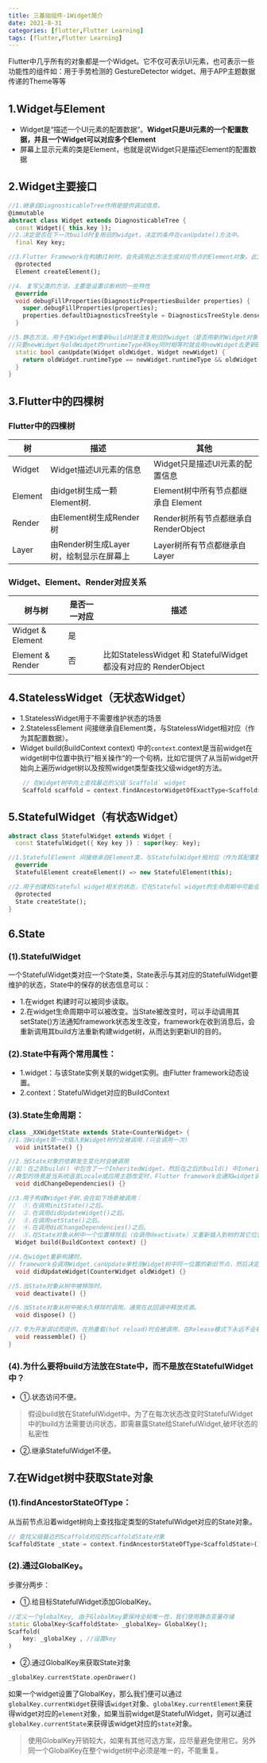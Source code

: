 ```yaml
---
title: 三基础组件-1Widget简介
date: 2021-8-31
categories: [flutter,Flutter Learning] 
tags: [flutter,Flutter Learning] 
---
```


Flutter中几乎所有的对象都是一个Widget。它不仅可表示UI元素，也可表示一些功能性的组件如：用于手势检测的 GestureDetector widget、用于APP主题数据传递的Theme等等

## 1.Widget与Element
  - Widget是“描述一个UI元素的配置数据”。**Widget只是UI元素的一个配置数据，并且一个Widget可以对应多个Element**
  - 屏幕上显示元素的类是Element，也就是说Widget只是描述Element的配置数据

## 2.Widget主要接口

```dart
//1.继承自DiagnosticableTree作用是提供调试信息。
@immutable
abstract class Widget extends DiagnosticableTree {
  const Widget({ this.key });
//2.决定是否在下一次build时复用旧的widget，决定的条件在canUpdate()方法中。
  final Key key;

//3.Flutter Framework在构建UI树时，会先调用此方法生成对应节点的Element对象。此方法是Framework隐式调用的，在我们开发过程中基本不会调用到。
  @protected
  Element createElement();

//4. 复写父类的方法，主要是设置诊断树的一些特性
  @override
  void debugFillProperties(DiagnosticPropertiesBuilder properties) {
    super.debugFillProperties(properties);
    properties.defaultDiagnosticsTreeStyle = DiagnosticsTreeStyle.dense;
  }

//5.静态方法。用于在Widget树重新build时是否复用旧的widget（是否用新的Widget对象去更新旧UI树上所对应的Element对象的配置）
//只要newWidget与oldWidget的runtimeType和key同时相等时就会用newWidget去更新Element对象的配置，否则就会创建新的Element。
  static bool canUpdate(Widget oldWidget, Widget newWidget) {
    return oldWidget.runtimeType == newWidget.runtimeType && oldWidget.key == newWidget.key;
  }
}
```

## 3.Flutter中的四棵树
### Flutter中的四棵树

树|描述|其他
---|---|---
Widget|Widget描述UI元素的信息|Widget只是描述UI元素的配置信息
Element|由idget树生成一颗Element树.|Element树中所有节点都继承自 Element
Render|由Element树生成Render树|Render树所有节点都继承自RenderObject
Layer|由Render树生成Layer树，绘制显示在屏幕上|Layer树所有节点都继承自Layer

### Widget、Element、Render对应关系

树与树|是否一一对应|描述
---|---|---
Widget & Element |是|
Element & Render|否|⽐如StatelessWidget 和 StatefulWidget 都没有对应的 RenderObject

## 4.StatelessWidget（无状态Widget）
- 1.StatelessWidget用于不需要维护状态的场景
- 2.StatelessElement 间接继承自Element类，与StatelessWidget相对应（作为其配置数据）。
- Widget build(BuildContext context) 中的`context`.context是当前widget在widget树中位置中执行”相关操作“的一个句柄，比如它提供了从当前widget开始向上遍历widget树以及按照widget类型查找父级widget的方法。

```dart
    // 在Widget树中向上查找最近的父级`Scaffold` widget
    Scaffold scaffold = context.findAncestorWidgetOfExactType<Scaffold>();
```

## 5.StatefulWidget（有状态Widget）

```dart
abstract class StatefulWidget extends Widget {
  const StatefulWidget({ Key key }) : super(key: key);

//1.StatefulElement 间接继承自Element类，与StatefulWidget相对应（作为其配置数据）。。
  @override
  StatefulElement createElement() => new StatefulElement(this);

//2.用于创建和Stateful widget相关的状态，它在Stateful widget的生命周期中可能会被多次调用。
  @protected
  State createState();
}
```

## 6.State
### (1).StatefulWidget

一个StatefulWidget类对应一个State类，State表示与其对应的StatefulWidget要维护的状态，State中的保存的状态信息可以：

- 1.在widget 构建时可以被同步读取。
- 2.在widget生命周期中可以被改变。当State被改变时，可以手动调用其setState()方法通知framework状态发生改变，framework在收到消息后，会重新调用其build方法重新构建widget树，从而达到更新UI的目的。

### (2).State中有两个常用属性：
- 1.widget：与该State实例关联的widget实例。由Flutter framework动态设置。
- 2.context：StatefulWidget对应的BuildContext

### (3).State生命周期：

```dart
class _XXWidgetState extends State<CounterWidget> {  
//1.当Widget第一次插入到Widget树时会被调用.(只会调用一次)
  void initState() {}

//2.当State对象的依赖发生变化时会被调用
//如：在之前build() 中包含了一个InheritedWidget，然后在之后的build() 中InheritedWidget发生了变化，那么此时InheritedWidget的子widget的didChangeDependencies()回调都会被调用。
//典型的场景是当系统语言Locale或应用主题改变时，Flutter framework会通知widget调用此回调。
  void didChangeDependencies() {}

//3.用于构建Widget子树.会在如下场景被调用：
//  ①.在调用initState()之后。
//  ②.在调用didUpdateWidget()之后。
//  ③.在调用setState()之后。
//  ④.在调用didChangeDependencies()之后。
//  ⑤.在State对象从树中一个位置移除后（会调用deactivate）又重新插入到树的其它位置之后。
  Widget build(BuildContext context) {}

//4.在widget重新构建时。
// framework会调用Widget.canUpdate来检测Widget树中同一位置的新旧节点，然后决定是否需要更新，如果Widget.canUpdate返回true则会调用此回调。
  void didUpdateWidget(CounterWidget oldWidget) {}

//5.当State对象从树中被移除时。
  void deactivate() {}

//6.当State对象从树中被永久移除时调用。通常在此回调中释放资源。
  void dispose() {}

//7.专为开发调试而提供。在热重载(hot reload)时会被调用，在Release模式下永远不会被调用。
  void reassemble() {}
}
```

### (4).为什么要将build方法放在State中，而不是放在StatefulWidget中？
- ①.状态访问不便。

> 假设build放在StatefulWidget中。为了在每次状态改变时StatefulWidget中的build方法需要访问状态，即需暴露State给StatefulWidget,破坏状态的私密性

- ②.继承StatefulWidget不便。

## 7.在Widget树中获取State对象
### (1).findAncestorStateOfType：

从当前节点沿着widget树向上查找指定类型的StatefulWidget对应的State对象。

```dart
// 查找父级最近的Scaffold对应的ScaffoldState对象
ScaffoldState _state = context.findAncestorStateOfType<ScaffoldState>();
```

### (2).通过GlobalKey。

步骤分两步：
- ①.给目标StatefulWidget添加GlobalKey。

```dart
//定义一个globalKey, 由于GlobalKey要保持全局唯一性，我们使用静态变量存储
static GlobalKey<ScaffoldState> _globalKey= GlobalKey();
Scaffold(
    key: _globalKey , //设置key
)
```

- ②.通过GlobalKey来获取State对象

```dart
_globalKey.currentState.openDrawer()
```

如果一个widget设置了GlobalKey，那么我们便可以通过`globalKey.currentWidget`获得该`widget`对象、`globalKey.currentElement`来获得widget对应的`element`对象，如果当前widget是StatefulWidget，则可以通过`globalKey.currentState`来获得该widget对应的`state`对象。

  > 使用GlobalKey开销较大，如果有其他可选方案，应尽量避免使用它。另外同一个GlobalKey在整个widget树中必须是唯一的，不能重复。

